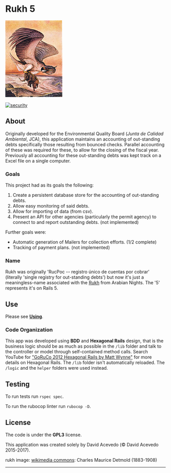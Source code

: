 Rukh 5
======

![Rukh](app/assets/images/179px-Edward_Julius_Detmold49.jpg)

[![security](https://hakiri.io/github/rebelwarrior/rukh/master.svg)](https://hakiri.io/github/rebelwarrior/rukh5/master)

## About
Originally developed for the Environmental Quality Board (_Junta de Calidad Ambiental_, JCA), this application maintains an accounting of out-standing debts specifically those resulting from bounced checks. Parallel accounting of these was required for these, to allow for the closing of the fiscal year. Previously all accounting for these out-standing debts was kept track on a Excel file on a single computer. 

### Goals
This project had as its goals the following:

1. Create a persistent database store for the accounting of out-standing debts.
2. Allow easy monitoring of said debts.
3. Allow for importing of data (from csv).
4. Present an API for other agencies (particularly the permit agency) to connect to and report outstanding debts. (not implemented)

Further goals were:
- Automatic generation of Mailers for collection efforts. (1/2 complete)
- Tracking of payment plans. (not implemented)

### Name
Rukh was originally 'RucPoc -- registro único de cuentas por cobrar' (literally 'single registry for out-standing debts') but now it's just a meaningless-name associated with the [Rukh](http://en.wikipedia.org/wiki/Roc_(mythology)) from Arabian Nights. The '5' represents it's on Rails 5. 


## Use
Please see [__Using__](app/views/static_pages/_using.en.md).

### Code Organization
This app was developed using **BDD** and **Hexagonal Rails** design, that is the business logic should be as much as possible in the `/lib` folder and talk to the controller or model through self-contained method calls. Search YouTube for ["GoRuCo 2012 Hexagonal Rails by Matt Wynne"](https://youtu.be/CGN4RFkhH2M) for more details on Hexagonal Rails.
The `/lib` folder isn't automatically reloaded. The `/logic` and the `helper` folders were used instead. 

## Testing
To run tests run `rspec spec`.

To run the rubocop linter run `rubocop -D`.

## License 
The code is under the __GPL3__ license. 

This application was created solely by David Acevedo (© David Acevedo 2015-2017).  

rukh image: [wikimedia commons](http://en.wikipedia.org/wiki/File:Edward_Julius_Detmold49.jpg): Charles Maurice Detmold (1883-1908)

---
